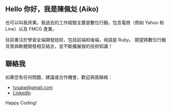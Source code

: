 ## Hello 你好，我是陳佩彣 (Aiko) 

也可以叫我貝果。我過去的工作經驗主要是數位行銷，包含電商（例如 Yahoo 和 Line）以及 FMCG 產業。

目前專注於學習全端開發技術，包括前端和後端，母語是 Ruby。
期望將數位行銷背景與軟體開發相互結合，並不斷擴展我的技術知識！

## 聯絡我

如果您有任何問題、建議或合作機會，歡迎與我聯絡：

- [tysaiw@gmail.com](mailto:tysaiw@gmail.com)
- [LinkedIn](https://www.linkedin.com/in/%E4%BD%A9%E5%BD%A3-%E9%99%B3-4b420489/)

Happy Coding!
